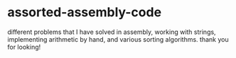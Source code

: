 # assorted-assembly-code

different problems that I have solved in assembly, working with strings, implementing arithmetic by hand, and various sorting algorithms. thank you for looking!
